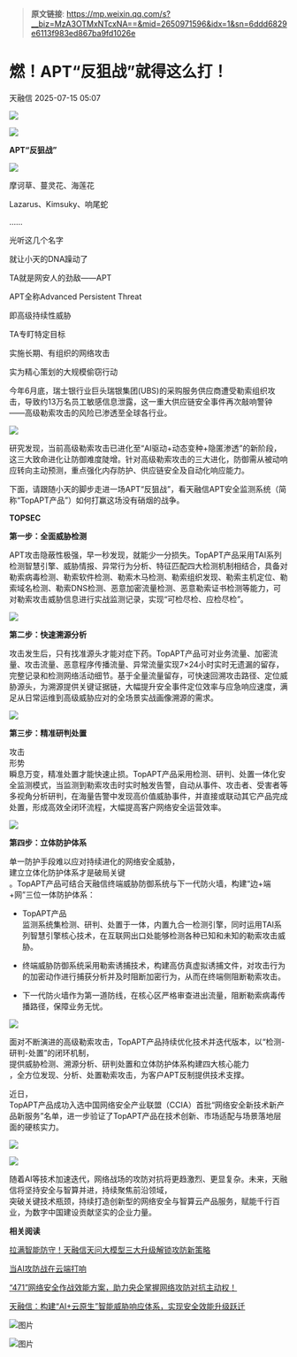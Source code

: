 > **原文链接**: https://mp.weixin.qq.com/s?__biz=MzA3OTMxNTcxNA==&mid=2650971596&idx=1&sn=6ddd6829e6113f983ed867ba9fd1026e

#  燃！APT“反狙战”就得这么打！  
 天融信   2025-07-15 05:07  
  
![](https://mmbiz.qpic.cn/mmbiz_gif/nJmicCz2NYxNibMqIOfXMnZxbVBPBGKu3pficMjqFslyVdhUYhSozJ0egjyKoezIaK9qEyYy6ttzMv3T5Kiasiae7icg/640?wx_fmt=gif&from=appmsg "")  
  
  
  
![](https://mmbiz.qpic.cn/mmbiz_png/nJmicCz2NYxNOBRd1jGwOJXCZyZ5e3Q1GlsOgejlu9E3lI8G54MNvC9zZ36E8G1yDpzdtkvribEnk7CPvKHyicCYQ/640?wx_fmt=png&from=appmsg "")  
  
**APT“反狙战”**  
  
![](https://mmbiz.qpic.cn/mmbiz_png/nJmicCz2NYxNOBRd1jGwOJXCZyZ5e3Q1G5SaUZ9S6Pb8myuIU9hv2dML4evWOKOZkFpR3bBvhb800tUofDObiatA/640?wx_fmt=png&from=appmsg "")  
  
  
摩诃草、蔓灵花、海莲花  
  
Lazarus、Kimsuky、响尾蛇  
  
……  
  
光听这几个名字  
  
就让小天的DNA躁动了  
  
TA就是网安人的劲敌——APT  
  
  
APT全称Advanced Persistent Threat  
  
即高级持续性威胁  
  
TA专盯特定目标  
  
实施长期、有组织的网络攻击  
  
实为精心策划的大规模偷窃行动  
  
  
  
今年6月底，瑞士银行业巨头瑞银集团(UBS)的采购服务供应商遭受勒索组织攻击，导致约13万名员工敏感信息泄露，这一重大供应链安全事件再次敲响警钟——高级勒索攻击的风险已渗透至全球各行业。  
  
  
![](https://mmbiz.qpic.cn/mmbiz_png/nJmicCz2NYxOpD0zQMiaE9T4IxPia47LUHnPaniaPcfQNCNl4LRKRR7YPyFGFxPCEYogqQA0xU6IrIniamReHXcquMA/640?wx_fmt=png&from=appmsg "")  
  
  
研究发现，当前高级勒索攻击已进化至“AI驱动+动态变种+隐匿渗透”的新阶段，这三大致命进化让防御难度陡增。针对高级勒索攻击的三大进化，防御需从被动响应转向主动预测，重点强化内存防护、供应链安全及自动化响应能力。  
  
  
下面，请跟随小天的脚步走进一场APT“反狙战”，看天融信APT安全监测系统（简称“TopAPT产品”）如何打赢这场没有硝烟的战争。  
  
  
  
  
  
**TOPSEC**  
  
**第一步：全面威胁检测**  
  
  
APT攻击隐蔽性极强，早一秒发现，就能少一分损失。TopAPT产品采用TAI系列检测智慧引擎、威胁情报、异常行为分析、特征匹配四大检测机制相结合，具备对勒索病毒检测、勒索软件检测、勒索木马检测、勒索组织发现、勒索主机定位、勒索域名检测、勒索DNS检测、恶意加密流量检测、恶意勒索证书检测等能力，可对勒索攻击威胁信息进行实战监测记录，实现“可检尽检、应检尽检”。  
  
  
![](https://mmbiz.qpic.cn/mmbiz_png/nJmicCz2NYxOpD0zQMiaE9T4IxPia47LUHnM90v4nvfKGBiaLVHs7pMRibOnhfPePpGUAibogoTKkLxHibQUKzGvYRn9A/640?wx_fmt=png&from=appmsg "")  
  
  
**第二步：快速溯源分析**  
  
  
攻击发生后，只有找准源头才能对症下药。TopAPT产品可对业务流量、加密流量、攻击流量、恶意程序传播流量、异常流量实现7×24小时实时无遗漏的留存，完整记录和检测网络活动细节。基于全量流量留存，可快速回溯攻击路径、定位威胁源头，为溯源提供关键证据链，大幅提升安全事件定位效率与应急响应速度，满足从日常运维到高级威胁应对的全场景实战画像溯源的需求。  
  
  
![](https://mmbiz.qpic.cn/mmbiz_png/nJmicCz2NYxOpD0zQMiaE9T4IxPia47LUHnIajvlZ5fzpBjt5R6CZ0bOmTXI2rAyia3ApQgicJnmxqy8wnkfxqPwZ7g/640?wx_fmt=png&from=appmsg "")  
  
  
  
**第三步：精准研判处置**  
  
  
攻击  
形势  
瞬息万变，精准处置才能快速止损。TopAPT产品采用检测、研判、处置一体化安全监测模式，当监测到勒索攻击时实时触发告警，自动从事件、攻击者、受害者等多视角分析研判，在海量告警中发现高价值威胁事件，并直接或联动其它产品完成处置，形成高效全闭环流程，大幅提高客户网络安全运营效率。  
  
  
![](https://mmbiz.qpic.cn/mmbiz_png/nJmicCz2NYxOpD0zQMiaE9T4IxPia47LUHnPXGRkGeZEkQGLVUZnDMb5IQib8aZQpJCdxFTclZWQYEI3MY8jNCR5GA/640?wx_fmt=png&from=appmsg "")  
  
  
**第四步：立体防护体系**  
  
  
单一防护手段难以应对持续进化的网络安全威胁，  
建立立体化防护体系才是破局关键  
。TopAPT产品可结合天融信终端威胁防御系统与下一代防火墙，构建“边+端+网”三位一体防护体系：  
  
- TopAPT产品  
监测系统集检测、研判、处置于一体，内置九合一检测引擎，同时运用TAI系列智慧引擎核心技术，在互联网出口处能够检测各种已知和未知的勒索攻击威胁。  
  
- 终端威胁防御系统采用勒索诱捕技术，构建高仿真虚拟诱捕文件，对攻击行为的加密动作进行捕获分析并及时阻断加密行为，从而在终端侧阻断勒索攻击。  
  
- 下一代防火墙作为第一道防线，在核心区严格审查进出流量，阻断勒索病毒传播路径，保障业务无忧。  
  
  
  
  
![](https://mmbiz.qpic.cn/mmbiz_png/nJmicCz2NYxOpD0zQMiaE9T4IxPia47LUHnSKnFJ5PrW295ayXKAsNwBjy0Xhsr5aibBIiaMZFnto4fFYtrqFYPeEdw/640?wx_fmt=png&from=appmsg "")  
  
  
  
面对不断演进的高级勒索攻击，TopAPT产品持续优化技术并迭代版本，以“检测-研判-处置”的闭环机制，  
提供威胁检测、溯源分析、研判处置和立体防护体系构建四大核心能力  
，全方位发现、分析、处置勒索攻击，为客户APT反制提供技术支撑。  
  
  
近日，  
TopAPT产品成功入选中国网络安全产业联盟（CCIA）首批“网络安全新技术新产品新服务”名单，进一步验证了TopAPT产品在技术创新、市场适配与场景落地层面的硬核实力。  
  
  
![](https://mmbiz.qpic.cn/mmbiz_jpg/nJmicCz2NYxNOBRd1jGwOJXCZyZ5e3Q1GPucS3VicSDHiasnggiaWLQEBw0BGNse2HEnQibGKNfL3wcmgQufmMNr4yQ/640?wx_fmt=jpeg&from=appmsg "")  
  
  
![](https://mmbiz.qpic.cn/mmbiz_png/nJmicCz2NYxNOBRd1jGwOJXCZyZ5e3Q1GEhtqHH3FCd7I0KIZic06nIYE8cHtf2HeTkszH598zLMyBsKdWe7qUicw/640?wx_fmt=png&from=appmsg "")  
  
  
随着AI等技术加速迭代，网络战场的攻防对抗将更趋激烈、更显复杂。未来，天融信将坚持安全与智算并进，持续聚焦前沿领域，  
突破关键技术瓶颈，持续打造创新型的网络安全与智算云产品服务，赋能千行百业，为数字中国建设贡献坚实的企业力量。  
  
**相关阅读**  
  
[拉满智能防守！天融信天问大模型三大升级解锁攻防新策略](https://mp.weixin.qq.com/s?__biz=MzA3OTMxNTcxNA==&mid=2650970386&idx=1&sn=e6349e0ca7e7eef10f52ac63dffd6594&scene=21#wechat_redirect)  
  
  
[当AI攻防战在云端打响](https://mp.weixin.qq.com/s?__biz=MzA3OTMxNTcxNA==&mid=2650968559&idx=2&sn=895a9a963da1ecd490d80967fb3be8ae&scene=21#wechat_redirect)  
  
  
[“471”网络安全作战效能方案，助力央企掌握网络攻防对抗主动权！](https://mp.weixin.qq.com/s?__biz=MzA3OTMxNTcxNA==&mid=2650956390&idx=2&sn=09aa4de00829f87eac7ad374dc9eba14&scene=21#wechat_redirect)  
  
  
[天融信：构建“AI+云原生”智能威胁响应体系，实现安全效能升级跃迁](https://mp.weixin.qq.com/s?__biz=MzA3OTMxNTcxNA==&mid=2650968553&idx=1&sn=a37d1f9881f566c3bdc737b890c20037&scene=21#wechat_redirect)  
  
  
![图片](https://mmbiz.qpic.cn/mmbiz_jpg/nJmicCz2NYxPWNVoO46Ko43zAsGY2bLJsxxPFSRbLdsJSJ8RQ3Lbvh2L7Lr2I9XbYm3Y2llOiaEYW4wfjOcjhVCw/640?wx_fmt=other&from=appmsg&wxfrom=5&wx_lazy=1&wx_co=1&tp=webp "")  
  
![图片](https://mmbiz.qpic.cn/mmbiz_png/nJmicCz2NYxNYPLEV3Hy3SHR9EP0KdgRM2j33GjevlMGgMaxAzSKVh3l3PxFoCQBE6IuZkyql2SwLgSULYKiaOUg/640?wx_fmt=other&wxfrom=5&wx_lazy=1&wx_co=1&tp=webp "")  
  
  
[](https://mp.weixin.qq.com/s?__biz=MzA3OTMxNTcxNA==&mid=2650969730&idx=1&sn=f1e538b8824307f85fe95e263d9f0ed7&scene=21#wechat_redirect)  
  
[](https://mp.weixin.qq.com/s?__biz=MzA3OTMxNTcxNA==&mid=2650967147&idx=1&sn=615870c2eebc245198f07dad40e7195b&scene=21#wechat_redirect)  
  
[](https://mp.weixin.qq.com/s?__biz=MzA3OTMxNTcxNA==&mid=2650969237&idx=1&sn=de0e8b594f44b2d608e714cac05ed634&scene=21#wechat_redirect)  
  
